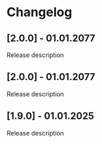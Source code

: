 # Changelog

## [2.0.0] - 01.01.2077

Release description

## [2.0.0] - 01.01.2077

Release description

## [1.9.0] - 01.01.2025

Release description

